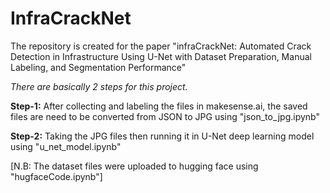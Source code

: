 # InfraCrackNet
The repository is created for the paper "infraCrackNet: Automated Crack Detection in Infrastructure Using U-Net with Dataset Preparation, Manual Labeling, and Segmentation Performance" 

_There are basically 2 steps for this project._

**Step-1:** After collecting and labeling the files in makesense.ai, the saved files are need to be converted from JSON to JPG using "json_to_jpg.ipynb"

**Step-2:** Taking the JPG files then running it in U-Net deep learning model using "u_net_model.ipynb"

[N.B: The dataset files were uploaded to hugging face using "hugfaceCode.ipynb"]
